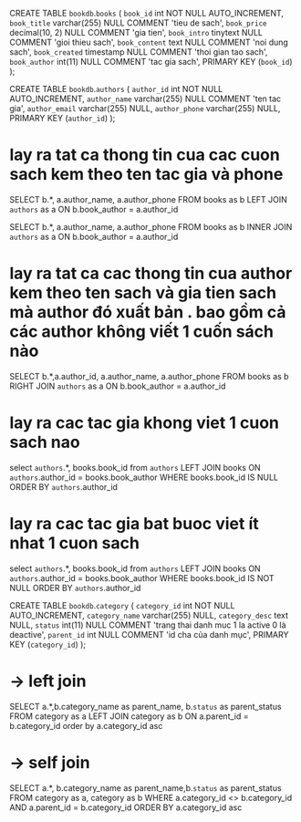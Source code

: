 CREATE TABLE `bookdb`.`books`  (
`book_id` int NOT NULL AUTO_INCREMENT,
`book_title` varchar(255) NULL COMMENT 'tieu de sach',
`book_price` decimal(10, 2) NULL COMMENT 'gia tien',
`book_intro` tinytext NULL COMMENT 'gioi thieu sach',
`book_content` text NULL COMMENT 'noi dung sach',
`book_created` timestamp NULL COMMENT 'thoi gian tao sach',
`book_author` int(11) NULL COMMENT 'tac gia sach',
PRIMARY KEY (`book_id`)
);

CREATE TABLE `bookdb`.`authors`  (
`author_id` int NOT NULL AUTO_INCREMENT,
`author_name` varchar(255) NULL COMMENT 'ten tac gia',
`author_email` varchar(255) NULL,
`author_phone` varchar(255) NULL,
PRIMARY KEY (`author_id`)
);

# lay ra tat ca thong tin cua cac cuon sach kem theo ten tac gia và phone
SELECT b.*, a.author_name, a.author_phone FROM books as b LEFT JOIN `authors` as a ON b.book_author = a.author_id

SELECT b.*, a.author_name, a.author_phone FROM books as b INNER JOIN `authors` as a ON b.book_author = a.author_id

# lay ra tat ca cac thong tin cua author kem theo ten sach và gia tien sach mà author đó xuất bản . bao gồm cả các author không viết 1 cuốn sách nào
SELECT b.*,a.author_id, a.author_name, a.author_phone FROM books as b RIGHT JOIN `authors` as a ON b.book_author = a.author_id

# lay ra cac tac gia khong viet 1 cuon sach nao 
select `authors`.*, books.book_id from `authors` LEFT JOIN books ON `authors`.author_id = books.book_author WHERE books.book_id IS NULL
ORDER BY `authors`.author_id

# lay ra cac tac gia bat buoc viet ít nhat 1 cuon sach 
select `authors`.*, books.book_id from `authors` LEFT JOIN books ON `authors`.author_id = books.book_author WHERE books.book_id IS NOT NULL
ORDER BY `authors`.author_id

CREATE TABLE `bookdb`.`category`  (
`category_id` int NOT NULL AUTO_INCREMENT,
`category_name` varchar(255) NULL,
`category_desc` text NULL,
`status` int(11) NULL COMMENT 'trang thai danh muc 1 la active 0 là deactive',
`parent_id` int NULL COMMENT 'id cha của danh mục',
PRIMARY KEY (`category_id`)
);
# -> left join
SELECT a.*,b.category_name as parent_name, b.`status` as parent_status FROM category as a LEFT JOIN category as b ON a.parent_id = b.category_id
order by a.category_id asc
# -> self join
SELECT a.*, b.category_name as parent_name,b.`status` as parent_status
FROM category as a, category as b
WHERE a.category_id <> b.category_id
AND a.parent_id = b.category_id
ORDER BY a.category_id asc





